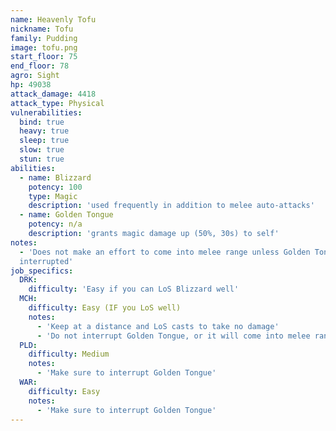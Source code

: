 ```yaml
---
name: Heavenly Tofu
nickname: Tofu
family: Pudding
image: tofu.png
start_floor: 75
end_floor: 78
agro: Sight
hp: 49038
attack_damage: 4418
attack_type: Physical
vulnerabilities:
  bind: true
  heavy: true
  sleep: true
  slow: true
  stun: true
abilities:
  - name: Blizzard
    potency: 100
    type: Magic
    description: 'used frequently in addition to melee auto-attacks'
  - name: Golden Tongue
    potency: n/a
    description: 'grants magic damage up (50%, 30s) to self'
notes:
  - 'Does not make an effort to come into melee range unless Golden Tongue is
  interrupted'
job_specifics:
  DRK:
    difficulty: 'Easy if you can LoS Blizzard well'
  MCH:
    difficulty: Easy (IF you LoS well)
    notes:
      - 'Keep at a distance and LoS casts to take no damage'
      - 'Do not interrupt Golden Tongue, or it will come into melee range'
  PLD:
    difficulty: Medium
    notes:
      - 'Make sure to interrupt Golden Tongue'
  WAR:
    difficulty: Easy
    notes:
      - 'Make sure to interrupt Golden Tongue'
---
```

